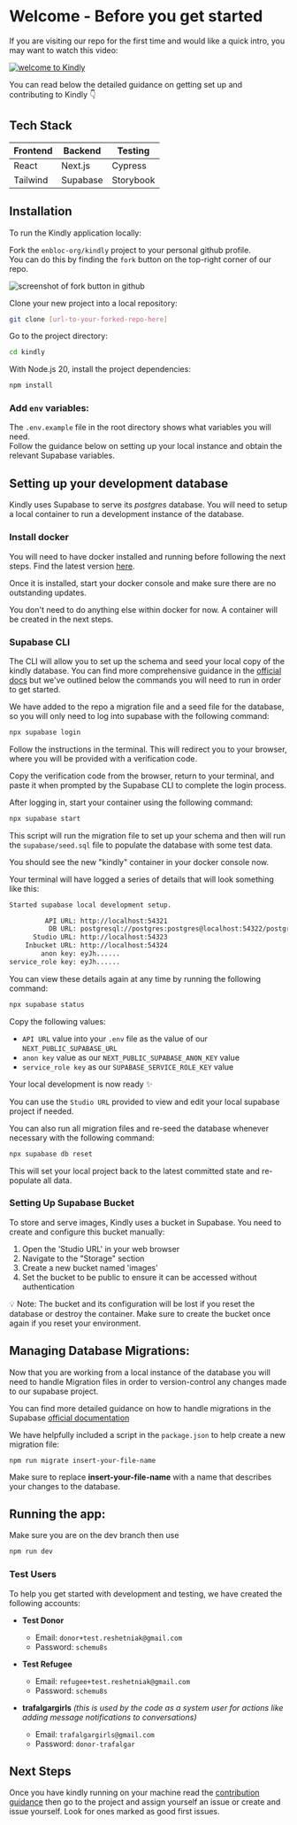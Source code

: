 # Welcome - Before you get started

If you are visiting our repo for the first time and would like a quick intro, you may want to watch this video:

[![welcome to Kindly](https://cdn.loom.com/sessions/thumbnails/f67dccc47ab448508e32bb3e672121f9-1716460124959-with-play.gif)](https://www.loom.com/share/f67dccc47ab448508e32bb3e672121f9?sid=5a67e0d6-7151-4e8b-a71a-8748a74b820e)

You can read below the detailed guidance on getting set up and contributing to Kindly 👇

## Tech Stack

| Frontend | Backend  | Testing   |
| -------- | -------- | --------- |
| React    | Next.js  | Cypress   |
| Tailwind | Supabase | Storybook |

## Installation

To run the Kindly application locally:

Fork the `enbloc-org/kindly` project to your personal github profile.  
You can do this by finding the `fork` button on the top-right corner of our repo.

![screenshot of fork button in github](./documentation_images/fork_repo.png)

Clone your new project into a local repository:

```bash
git clone [url-to-your-forked-repo-here]
```

Go to the project directory:

```bash
cd kindly
```

With Node.js 20, install the project dependencies:

```bash
npm install
```

### Add `env` variables:

The `.env.example` file in the root directory shows what variables you will need.  
Follow the guidance below on setting up your local instance and obtain the relevant Supabase variables.

## Setting up your development database

Kindly uses Supabase to serve its _postgres_ database. You will need to setup a local container to run a development instance of the database.

### Install docker

You will need to have docker installed and running before following the next steps. Find the latest version [here](https://www.docker.com/products/docker-desktop/).

Once it is installed, start your docker console and make sure there are no outstanding updates.

You don't need to do anything else within docker for now. A container will be created in the next steps.

### Supabase CLI

The CLI will allow you to set up the schema and seed your local copy of the kindly database. You can find more comprehensive guidance in the [official docs](https://supabase.com/docs/guides/cli/getting-started) but we've outlined below the commands you will need to run in order to get started.

We have added to the repo a migration file and a seed file for the database, so you will only need to log into supabase with the following command:

```bash
npx supabase login
```

Follow the instructions in the terminal. This will redirect you to your browser, where you will be provided with a verification code.

Copy the verification code from the browser, return to your terminal, and paste it when prompted by the Supabase CLI to complete the login process.

After logging in, start your container using the following command:

```bash
npx supabase start
```

This script will run the migration file to set up your schema and then will run the `supabase/seed.sql` file to populate the database with some test data.

You should see the new "kindly" container in your docker console now.

Your terminal will have logged a series of details that will look something like this:

```bash
Started supabase local development setup.

         API URL: http://localhost:54321
          DB URL: postgresql://postgres:postgres@localhost:54322/postgres
      Studio URL: http://localhost:54323
    Inbucket URL: http://localhost:54324
        anon key: eyJh......
service_role key: eyJh......
```

You can view these details again at any time by running the following command:

```bash
npx supabase status
```

Copy the following values:

- `API URL` value into your `.env` file as the value of our `NEXT_PUBLIC_SUPABASE_URL`
- `anon key` value as our `NEXT_PUBLIC_SUPABASE_ANON_KEY` value
- `service_role key` as our `SUPABASE_SERVICE_ROLE_KEY` value

Your local development is now ready ✨

You can use the `Studio URL` provided to view and edit your local supabase project if needed.

You can also run all migration files and re-seed the database whenever necessary with the following command:

```bash
npx supabase db reset
```

This will set your local project back to the latest committed state and re-populate all data.

### Setting Up Supabase Bucket

To store and serve images, Kindly uses a bucket in Supabase. You need to create and configure this bucket manually:

1. Open the 'Studio URL' in your web browser
2. Navigate to the "Storage" section
3. Create a new bucket named 'images'
4. Set the bucket to be public to ensure it can be accessed without authentication

💡 Note: The bucket and its configuration will be lost if you reset the database or destroy the container. Make sure to create the bucket once again if you reset your environment.

## Managing Database Migrations:

Now that you are working from a local instance of the database you will need to handle Migration files in order to version-control any changes made to our supabase project.

You can find more detailed guidance on how to handle migrations in the Supabase [official documentation](https://supabase.com/docs/guides/cli/managing-environments?queryGroups=environment&environment=staging#auto-schema-diff)

We have helpfully included a script in the `package.json` to help create a new migration file:

```
npm run migrate insert-your-file-name
```

Make sure to replace **insert-your-file-name** with a name that describes your changes to the database.

## Running the app:

Make sure you are on the dev branch then use

```bash
npm run dev
```

### Test Users

To help you get started with development and testing, we have created the following accounts:

- **Test Donor**

  - Email: `donor+test.reshetniak@gmail.com`
  - Password: `schemu8s`

- **Test Refugee**

  - Email: `refugee+test.reshetniak@gmail.com`
  - Password: `schemu8s`

- **trafalgargirls** _(this is used by the code as a system user for actions like adding message notifications to conversations)_
  - Email: `trafalgargirls@gmail.com`
  - Password: `donor-trafalgar`

## Next Steps

Once you have kindly running on your machine read the [contribution guidance](CONTRIBUTING.md)
then go to the project and assign yourself an issue or create and issue yourself. Look for ones marked as good first issues.
